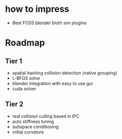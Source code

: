 # how to impress

- Best FOSS blender bloth sim plugins

# Roadmap

## Tier 1

- spatial hashing collision detection (native grouping)
- L-BFGS solve 
- blender integration with easy to use gui
- cuda solver

## Tier 2

- real collision culling based in IPC
- auto stiffness tuning
- subspace conditioning
- initial curvature

